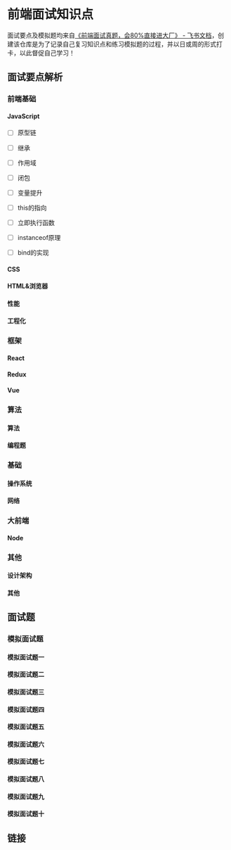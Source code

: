 # 前端面试知识点

面试要点及模拟题均来自[《前端面试真题，会80%直接进大厂》 - 飞书文档](https://bytedance.feishu.cn/base/app8Ok6k9qafpMkgyRbfgxeEnet)，创建该仓库是为了记录自己复习知识点和练习模拟题的过程，并以日或周的形式打卡，以此督促自己学习！

## 面试要点解析

### 前端基础

#### JavaScript

- [ ] 原型链
- [ ] 继承
- [ ] 作用域
- [ ] 闭包
- [ ] 变量提升
- [ ] this的指向
- [ ] 立即执行函数
- [ ] instanceof原理
- [ ] bind的实现


#### CSS 

#### HTML&浏览器

#### 性能

#### 工程化

### 框架

#### React 

#### Redux

#### Vue

### 算法

#### 算法

#### 编程题

### 基础

#### 操作系统

#### 网络

### 大前端

#### Node

### 其他

#### 设计架构

#### 其他

## 面试题

### 模拟面试题

#### 模拟面试题一

#### 模拟面试题二

#### 模拟面试题三

#### 模拟面试题四

#### 模拟面试题五

#### 模拟面试题六

#### 模拟面试题七

#### 模拟面试题八

#### 模拟面试题九

#### 模拟面试题十

## 链接
